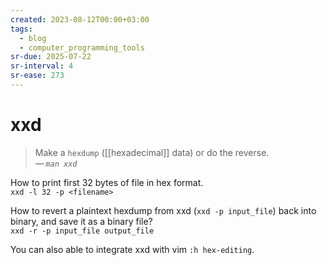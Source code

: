 ```yaml
---
created: 2023-08-12T00:00+03:00
tags:
  - blog
  - computer_programming_tools
sr-due: 2025-07-22
sr-interval: 4
sr-ease: 273
---
```


# xxd

> Make a `hexdump` ([[hexadecimal]] data) or do the reverse.\
> — <cite>`man xxd`</cite>

How to print first 32 bytes of file in hex format.
<br class="f">
`xxd -l 32 -p <filename>`

How to revert a plaintext hexdump from xxd (`xxd -p input_file`) back into binary, and save it as a binary file?
<br class="f">
`xxd -r -p input_file output_file`

You can also able to integrate xxd with vim `:h hex-editing`.
